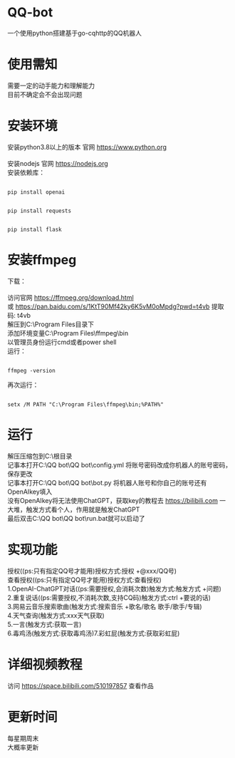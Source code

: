 # QQ-bot
一个使用python搭建基于go-cqhttp的QQ机器人
# 使用需知
需要一定的动手能力和理解能力
<br>
目前不确定会不会出现问题
# 安装环境
安装python3.8以上的版本 官网 https://www.python.org
<br>
<br>
安装nodejs 官网 https://nodejs.org
<br>
安装依赖库：
<pre><code>
pip install openai
</code></pre>
<pre><code>
pip install requests
</code></pre>
<pre><code>
pip install flask
</code></pre>
# 安装ffmpeg
下载：
<br>
<br>
访问官网 https://ffmpeg.org/download.html
<br>
或 https://pan.baidu.com/s/1KtT90Mf42ky6K5vM0oMpdg?pwd=t4vb 提取码: t4vb 
<br>
解压到C:\Program Files目录下
<br>
添加环境变量C:\Program Files\ffmpeg\bin
<br>
以管理员身份运行cmd或者power shell
<br>
运行：
<pre><code>
ffmpeg -version
</code></pre>
再次运行：
<pre><code>
setx /M PATH "C:\Program Files\ffmpeg\bin;%PATH%"
</code></pre>
# 运行
解压压缩包到C:\根目录
<br>
记事本打开C:\QQ bot\QQ bot\config.yml 将账号密码改成你机器人的账号密码，保存更改
<br>
记事本打开C:\QQ bot\QQ bot\bot.py 将机器人账号和你自己的账号还有OpenAIkey填入
<br>
没有OpenAIkey将无法使用ChatGPT，获取key的教程去 https://bilibili.com 一大堆，触发方式看个人，作用就是触发ChatGPT
<br>
最后双击C:\QQ bot\QQ bot\run.bat就可以启动了
# 实现功能
授权((ps:只有指定QQ号才能用)授权方式:授权 +@xxx/QQ号)
<br>
查看授权((ps:只有指定QQ号才能用)授权方式:查看授权)
<br>
1.OpenAI-ChatGPT对话((ps:需要授权,会消耗次数)触发方式:触发方式 +问题)
<br>
2.重复说话((ps:需要授权,不消耗次数,支持CQ码)触发方式:ctrl +要说的话)
<br>
3.网易云音乐搜索歌曲(触发方式:搜索音乐 +歌名/歌名 歌手/歌手/专辑)
<br>
4.天气查询(触发方式:xxx天气获取)
<br>
5.一言(触发方式:获取一言)
<br>
6.毒鸡汤(触发方式:获取毒鸡汤)7.彩虹屁(触发方式:获取彩虹屁)
# 详细视频教程
访问 https://space.bilibili.com/510197857 查看作品
# 更新时间
每星期周末
<br>
大概率更新
